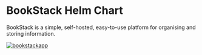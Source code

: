 # BookStack Helm Chart

BookStack is a simple, self-hosted, easy-to-use platform for organising and storing information.

[![bookstackapp](https://www.bookstackapp.com/images/bookstack-hero-screenshot.webp)](https://www.bookstackapp.com)
